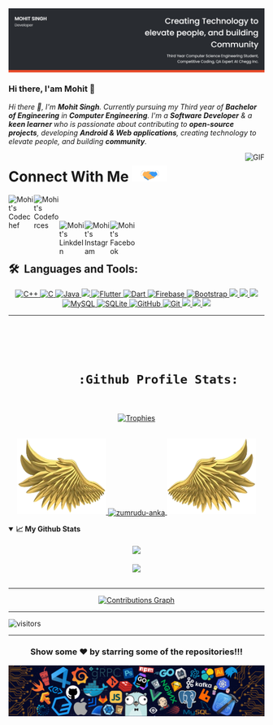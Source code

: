 <img align="center" src="https://github.com/anotherwebguy/anotherwebguy/blob/main/Mohit cover.png" />


### Hi there, I'am Mohit 👋

<!--
**anotherwebguy/anotherwebguy** is a ✨ _special_ ✨ repository because its `README.md` (this file) appears on your GitHub profile.

Here are some ideas to get you started:
-->

<p>
  <em>
    Hi there 👋, I'm <b>Mohit Singh</b>. Currently pursuing my Third year of <b>Bachelor of Engineering</b> in <b>Computer Engineering</b>. I'm a <b>Software Developer</b> & a <b> keen learner </b> who is passionate about contributing to <b>open-source projects</b>, developing <b>Android & Web applications</b>, creating technology to elevate people, and building <b>community</b>.
  </em>
</p>
  <img align="right" alt="GIF" src="https://media.giphy.com/media/836HiJc7pgzy8iNXCn/giphy.gif" />


<h1>
  Connect With Me <a target="_blank">
  <img src="https://github.com/anotherwebguy/anotherwebguy/blob/main/Handshake.gif" height="32px" style="max-width:100%;">
  </a>
</h1>


<a href="https://www.codechef.com/users/anonymous2001" target="_blank">
  <img align="left" alt="Mohit's Codechef" width="50" src="https://avatars1.githubusercontent.com/u/11960354?s=460&v=4" />
</a>

<a href="https://codeforces.com/profile/anonymous2001">
  <img align="left" alt="Mohit's Codeforces" width="50" src="https://1.bp.blogspot.com/-pBimI1ZhYAA/Wnde0nmCz8I/AAAAAAAABPI/5LZ2y9tBOZIV-pm9KNbyNy3WZJkGS54WgCPcBGAYYCw/s1600/codeforce.png" />
</a>

<br />
<br />
<br />

<a href="https://www.linkedin.com/in/mohit-singh-bb50a81a5" target="_blank">
  <img align="left" alt="Mohit's LinkdeIn" width="50px" src="https://cdn4.iconfinder.com/data/icons/social-messaging-ui-color-shapes-2-free/128/social-linkedin-circle-512.png" />
</a>

<a href="https://www.instagram.com/mohit_._s/" target="_blank">
  <img align="left" alt="Mohit's Instagram" width="50px" src="https://cdn2.iconfinder.com/data/icons/instagram-new/512/instagram-logo-color-512.png" />
</a>

<a href="https://www.facebook.com/profile.php?id=100013419913254" target="_blank">
  <img align="left" alt="Mohit's Facebook" width="50px" src="https://facebookbrand.com/wp-content/uploads/2019/04/f_logo_RGB-Hex-Blue_512.png?w=512&h=512" />
</a>

<br />
<br />
<br />



## 🛠 &nbsp;Languages and Tools:

<p align="center">
  <a href="javascript:;">
    <img alt="C++" src="https://img.shields.io/badge/c++-%2300599C.svg?style=for-the-badge&logo=c%2B%2B&logoColor=white"/>
    <img alt="C" src="https://img.shields.io/badge/c-%2300599C.svg?style=for-the-badge&logo=c&logoColor=white"/>
    <img alt="Java" src="https://img.shields.io/badge/java-%23ED8B00.svg?style=for-the-badge&logo=java&logoColor=white"/>
    <img src="https://img.shields.io/badge/-Python-2e3440?logoColor=white&logo=Python&style=for-the-badge&color=red" />
    <img alt="Flutter" src="https://img.shields.io/badge/Flutter-%2302569B.svg?style=for-the-badge&logo=Flutter&logoColor=white" />
    <img alt="Dart" src="https://img.shields.io/badge/Dart-%2302569B.svg?style=for-the-badge&logo=Dart&logoColor=white" />
    <img alt="Firebase" src="https://img.shields.io/badge/Firebase-%2302569B.svg?style=for-the-badge&logo=Firebase&logoColor=yellow" />
    <img alt="Bootstrap" src="https://img.shields.io/badge/bootstrap-%23563D7C.svg?style=for-the-badge&logo=bootstrap&logoColor=white"/>
    <img src="https://img.shields.io/badge/-JavaScript-2e3440?logoColor=white&logo=JavaScript&style=for-the-badge&color=yellow" />
    <img src="https://img.shields.io/badge/-HTML5-2e3440?logoColor=white&logo=html5&style=for-the-badge&color=green" />
    <img src="https://img.shields.io/badge/-CSS3-2e3440?logoColor=white&logo=CSS3&style=for-the-badge&color=blue" />
    <img alt="MySQL" src="https://img.shields.io/badge/mysql-%2300f.svg?style=for-the-badge&logo=mysql&logoColor=white"/>
    <img alt="SQLite" src ="https://img.shields.io/badge/sqlite-%2307405e.svg?style=for-the-badge&logo=sqlite&logoColor=white"/>
    <img alt="GitHub" src="https://img.shields.io/badge/github-%23121011.svg?style=for-the-badge&logo=github&logoColor=white"/>
    <img alt="Git" src="https://img.shields.io/badge/git-%23F05033.svg?style=for-the-badge&logo=git&logoColor=white"/>
    <img src="https://img.shields.io/badge/Ubuntu-E95420?style=for-the-badge&logo=ubuntu&logoColor=white">
    <img src="https://img.shields.io/badge/Visual_Studio_Code-0078D4?style=for-the-badge&logo=visual%20studio%20code&logoColor=white">
    <img src="https://img.shields.io/badge/Postman-FF6C37?style=for-the-badge&logo=Postman&logoColor=white">
  </a>
</p>

---

<h1 align="center">
  <br/>
    <code align="center">
      :Github Profile Stats:
    </code>
</h1>

<div align="center">
    <a href="https://github.com/ryo-ma/github-profile-trophy" title="Go to Source">
      <img src="https://github-profile-trophy.vercel.app/?username=anotherwebguy&theme=nord&column=7" alt="Trophies" />
    </a>
  </div>



<br/>

<p align="center">
  <a href="https://github.com/anotherwebguy">
    <img height="150" width="175" src="https://github.com/anotherwebguy/anotherwebguy/blob/main/left.png">
    <a href="https://github.com/denvercoder1/github-readme-streak-stats" title="Go to Source">
      <img
        align="center"
        width="396" 
        src="https://github-readme-streak-stats.herokuapp.com/?user=anotherwebguy&theme=react&border=61dafb&hide_border=true"
        alt="zumrudu-anka"
      />
    </a>
    <img height="150" width="175" src="https://github.com/anotherwebguy/anotherwebguy/blob/main/right.png">
  </a>
</p>

<details open="">
  <summary><strong>📈 My Github Stats</strong></summary>
  <br>
  
  <div align="center" title="Go to Source">
    <a href="https://github.com/anuraghazra/github-readme-stats">
       <img
        align="center"
        width="65%"
        src="https://github-readme-stats.vercel.app/api?username=anotherwebguy&show_icons=true&theme=react&border_color=61dafb&hide_border=true"
      />
    </a>
  </div>
  <br />
  <div align="center" title="Go to Source">
    <a href="https://github.com/anuraghazra/github-readme-stats">
      <img
        width="35%"
        align="center"
        src="https://github-readme-stats.vercel.app/api/top-langs/?username=anotherwebguy&text_color=ffffff&icon_color=61dafb&bg_color=20232a&langs_count=8&layout=compact&border_color=61dafb&hide_border=true"
      />
    </a>
  </div>
  
</details>
<br />

---

<div align="center">
    <a href="https://github.com/Ashutosh00710/github-readme-activity-graph" align="center" title="Go to Source">
      <img
        src="https://activity-graph.herokuapp.com/graph?username=anotherwebguy&theme=react-dark&bg_color=20232a&hide_border=true&area=true"
        alt="Contributions Graph"
        width="100%"
      />
    </a>
 </div>


---

![visitors](https://visitor-badge.laobi.icu/badge?page_id=anotherwebguy.anotherwebguy)

---

<p align="center">
    <h3 align="center"> Show some ❤️ by starring some of the repositories!!!</h3>
 </p>

<img align="center" src="https://github.com/anotherwebguy/anotherwebguy/blob/main/footer.png" />



